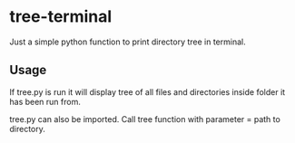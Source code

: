 # tree-terminal

Just a simple python function to print directory tree in terminal.

## Usage ##
If tree.py is run it will display tree of all files and directories inside folder it has been run from.

tree.py can also be imported. Call tree function with parameter = path to directory.  